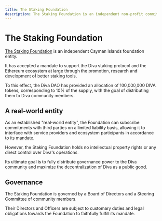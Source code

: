 ```yaml
---
title: The Staking Foundation
description: The Staking Foundation is an independent non-profit committed to supporting Diva and efforts for its adoption and decentralization
---
```


# The Staking Foundation

[The Staking Foundation](https://staking.foundation) is an independent Cayman Islands foundation entity.

It has accepted a mandate to support the Diva staking protocol and the Ethereum ecosystem at large through the promotion, research and development of better staking tools.

To this effect, the Diva DAO has provided an allocation of 100,000,000 DIVA tokens, corresponding to 10% of the supply, with the goal of distributing them to Diva community members.

## A real-world entity

As an established "real-world entity", the Foundation can subscribe commitments with third parties on a limited liability basis, allowing it to interface with service providers and ecosystem participants in accordance to its mandate.

However, the Staking Foundation holds no intellectual property rights or any direct control over Diva's operations.

Its ultimate goal is to fully distribute governance power to the Diva community and maximize the decentralization of Diva as a public good.

## Governance

The Staking Foundation is governed by a Board of Directors and a Steering Committee of community members.

Their Directors and Officers are subject to customary duties and legal obligations towards the Foundation to faithfully fulfill its mandate.

